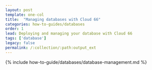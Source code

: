 ```yaml
---
layout: post
template: one-col
title:  "Managing databases with Cloud 66"
categories: how-to-guides/databases
order: 1
lead: Deploying and managing your database with Cloud 66
tags: ['database']
legacy: false
permalink: /:collection/:path:output_ext
---
```


{% include how-to-guide/databases/database-management.md %}